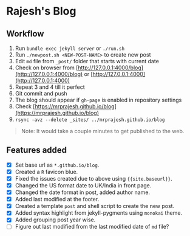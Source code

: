 # Rajesh's Blog

## Workflow

1. Run `bundle exec jekyll server` or `./run.sh`
2. Run `./newpost.sh <NEW-POST-NAME>` to create new post
3. Edit `md` file from `_post/` folder that starts with current date
4. Check on browser from [http://127.0.0.1:4000/blog](http://127.0.0.1:4000/blog) or [http://127.0.0.1:4000](http://127.0.0.1:4000)
5. Repeat 3 and 4 till it perfect
6. Git commit and push
7. The blog should appear if `gh-page` is enabled in repository settings
8. Check [https://mrprajesh.github.io/blog](https://mrprajesh.github.io/blog)
9. ```rsync -avz --delete _sites/ ../mrprajesh.github.io/blog```

> Note: It would take a couple minutes to get published to the web.


## Features added

- [x] Set base url as `*.github.io/blog`.
- [x] Created a `R` favicon blue.
- [x] Fixed the issues created due to above using `{{site.baseurl}}`.
- [x] Changed the US format date to UK/India in front page.
- [x] Changed the date format in post, added author name.
- [x] Added last modified at the footer.
- [x] Created a template `post` and shell script to create the new post.
- [x] Added syntax highlight from jekyll-pygments using `monokai` theme.
- [x] Added grouping post year wise.
- [ ] Figure out last modified from the last modified date of `md` file?
